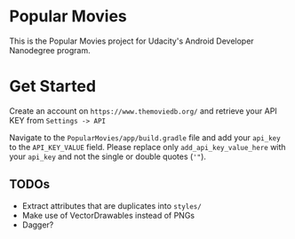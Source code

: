 # Popular Movies

This is the Popular Movies project for Udacity's Android Developer Nanodegree program.


# Get Started

Create an account on `https://www.themoviedb.org/` and retrieve your API KEY from `Settings -> API`

Navigate to the `PopularMovies/app/build.gradle` file and add your `api_key` to the `API_KEY_VALUE` field. Please replace only `add_api_key_value_here` with your `api_key` and not the single or double quotes (`'"`).

## TODOs
 - Extract attributes that are duplicates into `styles/`
 - Make use of VectorDrawables instead of PNGs
 - Dagger?